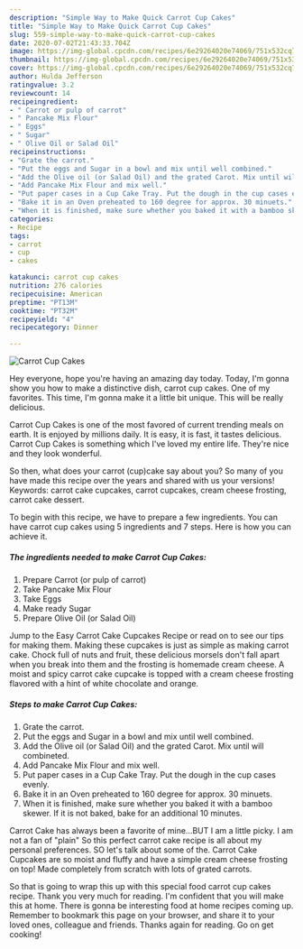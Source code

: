 ```yaml
---
description: "Simple Way to Make Quick Carrot Cup Cakes"
title: "Simple Way to Make Quick Carrot Cup Cakes"
slug: 559-simple-way-to-make-quick-carrot-cup-cakes
date: 2020-07-02T21:43:33.704Z
image: https://img-global.cpcdn.com/recipes/6e29264020e74069/751x532cq70/carrot-cup-cakes-recipe-main-photo.jpg
thumbnail: https://img-global.cpcdn.com/recipes/6e29264020e74069/751x532cq70/carrot-cup-cakes-recipe-main-photo.jpg
cover: https://img-global.cpcdn.com/recipes/6e29264020e74069/751x532cq70/carrot-cup-cakes-recipe-main-photo.jpg
author: Hulda Jefferson
ratingvalue: 3.2
reviewcount: 14
recipeingredient:
- " Carrot or pulp of carrot"
- " Pancake Mix Flour"
- " Eggs"
- " Sugar"
- " Olive Oil or Salad Oil"
recipeinstructions:
- "Grate the carrot."
- "Put the eggs and Sugar in a bowl and mix until well combined."
- "Add the Olive oil (or Salad Oil) and the grated Carot. Mix until will combineted."
- "Add Pancake Mix Flour and mix well."
- "Put paper cases in a Cup Cake Tray. Put the dough in the cup cases evenly."
- "Bake it in an Oven preheated to 160 degree for approx. 30 minuets."
- "When it is finished, make sure whether you baked it with a bamboo skewer. If it is not baked, bake for an additional 10 minutes."
categories:
- Recipe
tags:
- carrot
- cup
- cakes

katakunci: carrot cup cakes 
nutrition: 276 calories
recipecuisine: American
preptime: "PT13M"
cooktime: "PT32M"
recipeyield: "4"
recipecategory: Dinner

---
```



![Carrot Cup Cakes](https://img-global.cpcdn.com/recipes/6e29264020e74069/751x532cq70/carrot-cup-cakes-recipe-main-photo.jpg)

Hey everyone, hope you're having an amazing day today. Today, I'm gonna show you how to make a distinctive dish, carrot cup cakes. One of my favorites. This time, I'm gonna make it a little bit unique. This will be really delicious.

Carrot Cup Cakes is one of the most favored of current trending meals on earth. It is enjoyed by millions daily. It is easy, it is fast, it tastes delicious. Carrot Cup Cakes is something which I've loved my entire life. They're nice and they look wonderful.

So then, what does your carrot (cup)cake say about you? So many of you have made this recipe over the years and shared with us your versions! Keywords: carrot cake cupcakes, carrot cupcakes, cream cheese frosting, carrot cake dessert.


To begin with this recipe, we have to prepare a few ingredients. You can have carrot cup cakes using 5 ingredients and 7 steps. Here is how you can achieve it.

<!--inarticleads1-->

##### The ingredients needed to make Carrot Cup Cakes:

1. Prepare  Carrot (or pulp of carrot)
1. Take  Pancake Mix Flour
1. Take  Eggs
1. Make ready  Sugar
1. Prepare  Olive Oil (or Salad Oil)


Jump to the Easy Carrot Cake Cupcakes Recipe or read on to see our tips for making them. Making these cupcakes is just as simple as making carrot cake. Chock full of nuts and fruit, these delicious morsels don&#39;t fall apart when you break into them and the frosting is homemade cream cheese. A moist and spicy carrot cake cupcake is topped with a cream cheese frosting flavored with a hint of white chocolate and orange. 

<!--inarticleads2-->

##### Steps to make Carrot Cup Cakes:

1. Grate the carrot.
1. Put the eggs and Sugar in a bowl and mix until well combined.
1. Add the Olive oil (or Salad Oil) and the grated Carot. Mix until will combineted.
1. Add Pancake Mix Flour and mix well.
1. Put paper cases in a Cup Cake Tray. Put the dough in the cup cases evenly.
1. Bake it in an Oven preheated to 160 degree for approx. 30 minuets.
1. When it is finished, make sure whether you baked it with a bamboo skewer. If it is not baked, bake for an additional 10 minutes.


Carrot Cake has always been a favorite of mine…BUT I am a little picky. I am not a fan of &#34;plain&#34; So this perfect carrot cake recipe is all about my personal preferences. SO let&#39;s talk about some of the. Carrot Cake Cupcakes are so moist and fluffy and have a simple cream cheese frosting on top! Made completely from scratch with lots of grated carrots. 

So that is going to wrap this up with this special food carrot cup cakes recipe. Thank you very much for reading. I'm confident that you will make this at home. There is gonna be interesting food at home recipes coming up. Remember to bookmark this page on your browser, and share it to your loved ones, colleague and friends. Thanks again for reading. Go on get cooking!
